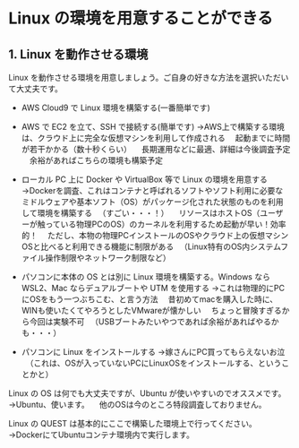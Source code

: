 # Linux の環境を用意することができる

## 1. Linux を動作させる環境

Linux を動作させる環境を用意しましょう。ご自身の好きな方法を選択いただいて大丈夫です。

- AWS Cloud9 で Linux 環境を構築する(一番簡単です)
- AWS で EC2 を立て、SSH で接続する(簡単です)
→AWS上で構築する環境は、クラウド上に完全な仮想マシンを利用して作成される
　起動までに時間が若干かかる（数十秒くらい）
　長期運用などに最適、詳細は今後調査予定
　余裕があればこちらの環境も構築予定

- ローカル PC 上に Docker や VirtualBox 等で Linux の環境を用意する
→Dockerを調査、これはコンテナと呼ばれるソフトやソフト利用に必要なミドルウェアや基本ソフト（OS）がパッケージ化された状態のものを利用して環境を構築する
　（すごい・・・！）
　リソースはホストOS（ユーザーが触っている物理PCのOS）のカーネルを利用するため起動が早い！効率的！
　ただし、本物の物理PCインストールのOSやクラウド上の仮想マシンOSと比べると利用できる機能に制限がある
　（Linux特有のOS内システムファイル操作制限やネットワーク制限など）

- パソコンに本体の OS とは別に Linux 環境を構築する。Windows なら WSL2、Mac ならデュアルブートや UTM を使用する
→これは物理的にPCにOSをもう一つぶちこむ、と言う方法
　昔初めてmacを購入した時に、WINも使いたくてやろうとしたVMwareが懐かしい
　ちょっと冒険すぎるから今回は実験不可
　（USBブートみたいやつであれば余裕があればやるかも・・・）

- パソコンに Linux をインストールする
→嫁さんにPC買ってもらえないお泣
　（これは、OSが入っていないPCにLinuxOSをインストールする、ということかと）

Linux の OS は何でも大丈夫ですが、Ubuntu が使いやすいのでオススメです。
→Ubuntu、使います。
　他のOSは今のところ特段調査しておりません。

Linux の QUEST は基本的にここで構築した環境上で行ってください。
→DockerにてUbuntuコンテナ環境内で実行します。